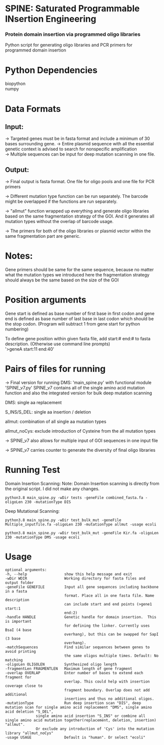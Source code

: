  # SPINE: Saturated Programmable INsertion Engineering
### Protein domain insertion via programmed oligo libraries
Python script for generating oligo libraries and PCR primers for programmed domain insertion

# Python Dependencies
biopython <br />
numpy

# Data Formats
## Input:
-> Targeted genes must be in fasta format and include a minimum of 30 bases surrounding gene.
-> Entire plasmid sequence with all the essential genetic context is advised to search for nonspecific amplification <br />
-> Multiple sequences can be input for deep mutation scanning in one file.

## Output:
-> Final output is fasta format. One file for oligo pools and one file for PCR primers

-> Different mutation type function can be run separately. The barcode might be overlapped if the functions are run separately. 

-> "allmut" function wrapped up everything and generate oligo libraries based on the same fragmentation strategy of the GOI. And it generates all mutation types without the overlap of barcode usage.

-> The primers for both of the oligo libraries or plasmid vector within the same fragmentation part are generic.

# Notes:
Gene primers should be same for the same sequence, because no matter what the mutation types we introduced here the fragmentation strategy should always be the same based on the size of the GOI

# Position arguments
Gene start is defined as base number of first base in first codon and gene end is defined as base number of last base in last codon which should be the stop codon.
(Program will subtract 1 from gene start for python numbering)


To define gene position within given fasta file, add start:# end:# to fasta description. (Otherwise use command line prompts) <br />
'>geneA start:11 end:40'


# Pairs of files for running
-> Final version for running DMS: 'main_spine.py' with functional module 'SPINE_v7.py' 
	SPINE_v7 contains all of the single amino acid mutation function and also the integrated version for bulk deep mutation scanning
		
DMS: single aa replacement
		
S_INS/S_DEL: single aa insertion / deletion
		
allmut: combination of all single aa mutation types
		
allmut_noCys: exclude introduction of Cysteine from the all mutation types
	
-> SPINE_v7 also allows for multiple input of GOI sequences in one input file
	
-> SPINE_v7 carries counter to generate the diversity of final oligo libraries



# Running Test
Domain Insertion Scanning:
Note: Domain Insertion scanning is directly from the original script. I did not make any changes.

	python3.8 main_spine.py -wDir tests -geneFile combined_fasta.fa -oligoLen 230 -mutationType DIS

Deep Mutational Scanning:

	python3.8 main_spine.py -wDir test_bulk_mut -geneFile Multiple_inputfile.fa -oligoLen 230 -mutationType allmut -usage ecoli

	python3.8 main_spine.py -wDir test_bulk_mut -geneFile Kir.fa -oligoLen 230 -mutationType DMS -usage ecoli



# Usage
```
optional arguments:
-h, --help                 show this help message and exit
-wDir WDIR                 Working directory for fasta files and output folder
-geneFile GENEFILE         Input all gene sequences including backbone in a fasta
                           format. Place all in one fasta file. Name description
                           can include start and end points (>gene1 start:1
                           end:2)
-handle HANDLE             Genetic handle for domain insertion.  This is important
                           for defining the linker. Currently uses BsaI (4 base
                           overhang), but this can be swapped for SapI (3 base
                           overhang).
-matchSequences            Find similar sequences between genes to avoid printing
                           the same oligos multiple times. Default: No matching
-oligoLen OLIGOLEN         Synthesized oligo length
-fragmentLen FRAGMENTLEN   Maximum length of gene fragment
-overlap OVERLAP           Enter number of bases to extend each fragment for
                           overlap. This could help with insertion coverage close to
                           fragment boundary. Overlap does not add additional
                           insertions and thus no additional oligos.
-mutationType              Run deep insertion scan "DIS", deep mutation scan for single amino acid replacement "DMS", single amino acid deletion "S_DEL", 
			  single amino acid insertion "S_INS" or combine all single amino acid mutation together(replacement, deletion, insertion) "allmut".
			  Or exclude any introduction of 'Cys' into the mutation library "allmut_noCys" 
-usage USAGE               Default is "human". Or select "ecoli"
```
